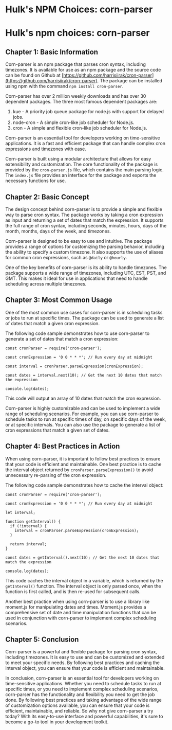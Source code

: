 # Hulk's NPM Choices: corn-parser



# Hulk's npm choices: corn-parser

## Chapter 1: Basic Information

Corn-parser is an npm package that parses cron syntax, including timezones. It is available for use as an npm package and the source code can be found on Github at [https://github.com/harrisiirak/cron-parser](https://github.com/harrisiirak/cron-parser). The package can be installed using npm with the command `npm install cron-parser`.

Corn-parser has over 2 million weekly downloads and has over 30 dependent packages. The three most famous dependent packages are:

1. kue - A priority job queue package for node.js with support for delayed jobs.
2. node-cron - A simple cron-like job scheduler for Node.js.
3. cron - A simple and flexible cron-like job scheduler for Node.js.

Corn-parser is an essential tool for developers working on time-sensitive applications. It is a fast and efficient package that can handle complex cron expressions and timezones with ease.

Corn-parser is built using a modular architecture that allows for easy extensibility and customization. The core functionality of the package is provided by the `cron-parser.js` file, which contains the main parsing logic. The `index.js` file provides an interface for the package and exports the necessary functions for use.

## Chapter 2: Basic Concept

The design concept behind corn-parser is to provide a simple and flexible way to parse cron syntax. The package works by taking a cron expression as input and returning a set of dates that match the expression. It supports the full range of cron syntax, including seconds, minutes, hours, days of the month, months, days of the week, and timezones.

Corn-parser is designed to be easy to use and intuitive. The package provides a range of options for customizing the parsing behavior, including the ability to specify a custom timezone. It also supports the use of aliases for common cron expressions, such as `@daily` or `@hourly`.

One of the key benefits of corn-parser is its ability to handle timezones. The package supports a wide range of timezones, including UTC, EST, PST, and GMT. This makes it ideal for use in applications that need to handle scheduling across multiple timezones.

## Chapter 3: Most Common Usage

One of the most common use cases for corn-parser is in scheduling tasks or jobs to run at specific times. The package can be used to generate a list of dates that match a given cron expression.

The following code sample demonstrates how to use corn-parser to generate a set of dates that match a cron expression:

```
const cronParser = require('cron-parser');

const cronExpression = '0 0 * * *'; // Run every day at midnight

const interval = cronParser.parseExpression(cronExpression);

const dates = interval.next(10); // Get the next 10 dates that match the expression

console.log(dates);

```

This code will output an array of 10 dates that match the cron expression.

Corn-parser is highly customizable and can be used to implement a wide range of scheduling scenarios. For example, you can use corn-parser to schedule tasks to run at specific times of day, on specific days of the week, or at specific intervals. You can also use the package to generate a list of cron expressions that match a given set of dates.

## Chapter 4: Best Practices in Action

When using corn-parser, it is important to follow best practices to ensure that your code is efficient and maintainable. One best practice is to cache the interval object returned by `cronParser.parseExpression()` to avoid unnecessary re-parsing of the cron expression.

The following code sample demonstrates how to cache the interval object:

```
const cronParser = require('cron-parser');

const cronExpression = '0 0 * * *'; // Run every day at midnight

let interval;

function getInterval() {
  if (!interval) {
    interval = cronParser.parseExpression(cronExpression);
  }

  return interval;
}

const dates = getInterval().next(10); // Get the next 10 dates that match the expression

console.log(dates);

```

This code caches the interval object in a variable, which is returned by the `getInterval()` function. The interval object is only parsed once, when the function is first called, and is then re-used for subsequent calls.

Another best practice when using corn-parser is to use a library like moment.js for manipulating dates and times. Moment.js provides a comprehensive set of date and time manipulation functions that can be used in conjunction with corn-parser to implement complex scheduling scenarios.

## Chapter 5: Conclusion

Corn-parser is a powerful and flexible package for parsing cron syntax, including timezones. It is easy to use and can be customized and extended to meet your specific needs. By following best practices and caching the interval object, you can ensure that your code is efficient and maintainable.

In conclusion, corn-parser is an essential tool for developers working on time-sensitive applications. Whether you need to schedule tasks to run at specific times, or you need to implement complex scheduling scenarios, corn-parser has the functionality and flexibility you need to get the job done. By following best practices and taking advantage of the wide range of customization options available, you can ensure that your code is efficient, maintainable, and reliable. So why not give corn-parser a try today? With its easy-to-use interface and powerful capabilities, it's sure to become a go-to tool in your development toolkit.



